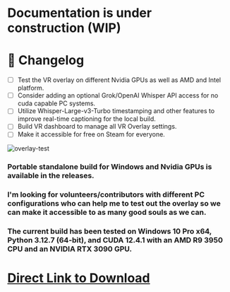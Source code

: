 # Documentation is under construction (WIP)
# 📝 Changelog
- [ ] Test the VR overlay on different Nvidia GPUs as well as AMD and Intel platform.
- [ ] Consider adding an optional Grok/OpenAI Whisper API access for no cuda capable PC systems.
- [ ] Utilize Whisper-Large-v3-Turbo timestamping and other features to improve real-time captioning for the local build.
- [ ] Build VR dashboard to manage all VR Overlay settings.
- [ ] Make it accessible for free on Steam for everyone.

![overlay-test](https://github.com/user-attachments/assets/dd779660-1255-4bef-94bf-c7082f068f50)
### Portable standalone build for Windows and Nvidia GPUs is available in the releases.
### I'm looking for volunteers/contributors with different PC configurations who can help me to test out the overlay so we can make it accessible to as many good souls as we can.
### The current build has been tested on Windows 10 Pro x64, Python 3.12.7 (64-bit), and CUDA 12.4.1 with an AMD R9 3950 CPU and an NVIDIA RTX 3090 GPU.
# [Direct Link to Download](https://github.com/Vinventive/HEARING-AID-VR/releases/download/v0.0.1-alpha/Hearing-AID-VR-Package-Installer.7z)

